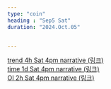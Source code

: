 ```yaml
---
type: "coin"
heading : "Sep5 Sat"
duration: "2024.Oct.05"


---
```

 



[trend 4h Sat 4pm narrative (링크)](/todo/images/trend-2024-10-05-4PM.png)  
[time 1d Sat 4pm narrative (링크)](/todo/images/time-2024-10-05-4PM.png)  
[OI 2h Sat 4pm narrative (링크)](/todo/images/OI-2024-10-05-4PM.png)    




